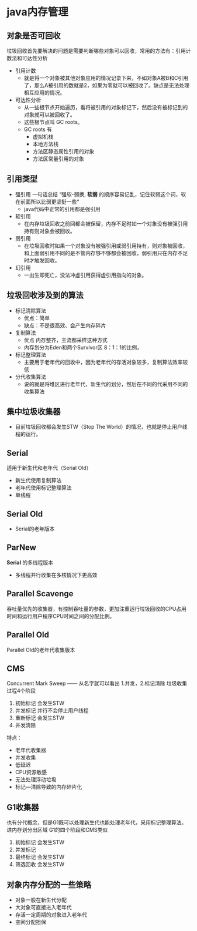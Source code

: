 # java内存管理

## 对象是否可回收

垃圾回收首先要解决的问题是需要判断哪些对象可以回收，常用的方法有：引用计数法和可达性分析

* 引用计数
  * 就是将一个对象被其他对象应用的情况记录下来，不如对象A被B和C引用了，那么A被引用的数就是2，如果为零就可以被回收了。缺点是无法处理相互应用的情况。
* 可达性分析
  * 从一些根节点开始遍历，看将被引用的对象标记下，然后没有被标记到的对象就可以被回收了。
  * 这些根节点叫 GC roots。
  * GC roots 有
    * 虚拟机栈
    * 本地方法栈
    * 方法区静态属性引用的对象
    * 方法区常量引用的对象

## 引用类型

* 强引用
一句话总结 “强软-弱换, **软弱** 的顺序容易记乱，记住软弱这个词，软在前面所以比弱更坚挺一些“
  * java代码中正常的引用都是强引用
* 软引用
  * 在内存垃圾回收之前回都会被保留，内存不足时如一个对象没有被强引用持有则对象会被回收。
* 弱引用
  * 在垃圾回收时如果一个对象没有被强引用或弱引用持有，则对象被回收，和上面弱引用不同的是不管内存够不够都会被回收，弱引用只在内存不足时才触发回收。
* 幻引用
  * 一出生即死亡，没法冲虚引用获得虚引用指向的对象。

## 垃圾回收涉及到的算法

* 标记清除算法
  * 优点：简单
  * 缺点：不是很高效、会产生内存碎片
* 复制算法
  * 优点 内存整齐，主流都采样这种方式
  * 内存划分为Eden和两个Survivor区 8：1：1的比例，
* 标记整理算法
  * 主要用于老年代的回收中，因为老年代的存活对象较多，复制算法效率较低
* 分代收集算法
  * 说的就是将堆区进行老年代，新生代的划分，然后在不同的代采用不同的收集算法

## 集中垃圾收集器

* 目前垃圾回收都会发生STW（Stop The World）的情况，也就是停止用户线程的运行。

## Serial

适用于新生代和老年代（Serial Old）

* 新生代使用复制算法
* 老年代使用标记整理算法
* 单线程

## Serial Old

* Serial的老年版本

## ParNew

**Serial** 的多线程版本

* 多线程并行收集在多核情况下更高效

## Parallel Scavenge

吞吐量优先的收集器，有控制吞吐量的参数，更加注重运行垃圾回收的CPU占用时间和运行用户程序CPU时间之间的分配比例。

## Parallel Old

Parallel Old的老年代收集版本

## CMS

Concurrent Mark Sweep —— 从名字就可以看出 1.并发，2.标记清除
垃圾收集过程4个阶段

1. 初始标记 会发生STW
2. 并发标记 并行不会停止用户线程
3. 重新标记 会发生STW
4. 并发清除

特点：

* 老年代收集器
* 并发收集
* 低延迟
* CPU资源敏感
* 无法处理浮动垃圾
* 标记—清除导致的内存碎片化

## G1收集器

也有分代概念，但是G1既可以处理新生代也能处理老年代，采用标记整理算法。
进内存划分出区域
G1的四个阶段和CMS类似

1. 初始标记 会发生STW
2. 并发标记
3. 最终标记 会发生STW
4. 筛选回收 会发生STW

## 对象内存分配的一些策略

* 对象一般在新生代分配
* 大对象可直接进入老年代
* 存活一定周期的对象进入老年代
* 空间分配担保
